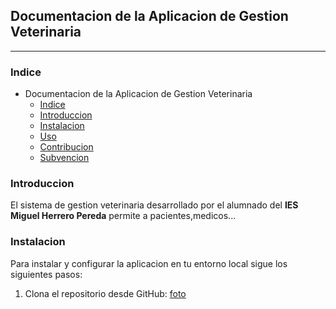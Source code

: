## Documentacion de la Aplicacion de Gestion Veterinaria
---
### Indice
- Documentacion de la Aplicacion de Gestion Veterinaria
    - [Indice](#indice)
    - [Introduccion](#introduccion)
    - [Instalacion](#instalacion)
    - [Uso](#uso)
    - [Contribucion](#contribucion)
    - [Subvencion](#subvencion)

### Introduccion
El sistema de gestion veterinaria desarrollado por el alumnado del **IES Miguel Herrero Pereda** permite a pacientes,medicos...

### Instalacion 

Para instalar y configurar la aplicacion en tu entorno local sigue los siguientes pasos:
  1. Clona el repositorio desde GitHub:
     [foto]()
